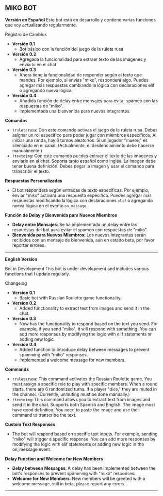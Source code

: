 ## MIKO BOT 
**Versión en Español**
Este bot está en desarrollo y contiene varias funciones que voy actualizando regularmente.

Registro de Cambios
- **Versión 0.1**
  - Bot básico con la función del juego de la ruleta rusa.
- **Versión 0.2**
  - Agregada la funcionalidad para extraer texto de las imágenes y enviarlo en el chat.
- **Versión 0.3**
  - Ahora tiene la funcionalidad de responder según el texto que mandes. Por ejemplo, si envías "miko", responderá algo. Puedes agregar más respuestas cambiando la lógica con declaraciones elif o agregando nueva lógica.
- **Versión 0.4**
  - Añadida función de delay entre mensajes para evitar spameo con las respuestas de "miko".
  - Implementada una bienvenida para nuevos integrantes.

**Comandos**
- `!ruletarusa`: Con este comando activas el juego de la ruleta rusa. Debes asignar un rol específico para poder jugar con miembros específicos. Al iniciar una ronda, hay 6 turnos aleatorios. Si un jugador "muere," es silenciado en el canal. (Actualmente, el desilenciamiento debe hacerse manualmente.)
- `!textoimg`: Con este comando puedes extraer el texto de las imágenes y enviarlo en el chat. Soporta tanto español como inglés. La imagen debe tener buena definición. Debes pegar la imagen y usar el comando para transcribir el texto.

**Respuestas Personalizadas**
- El bot responderá según entradas de texto específicas. Por ejemplo, enviar "miko" activará una respuesta específica. Puedes agregar más respuestas modificando la lógica con declaraciones `elif` o agregando nueva lógica en el evento `on_message`.

**Función de Delay y Bienvenida para Nuevos Miembros**
- **Delay entre Mensajes**: Se ha implementado un delay entre las respuestas del bot para evitar el spameo con respuestas de "miko".
- **Bienvenida para Nuevos Miembros**: Los nuevos integrantes serán recibidos con un mensaje de bienvenida, aún en estado beta, por favor reportar errores.

---

**English Version**

Bot in Development
This bot is under development and includes various functions that I update regularly.

Changelog
- **Version 0.1**
  - Basic bot with Russian Roulette game functionality.
- **Version 0.2**
  - Added functionality to extract text from images and send it in the chat.
- **Version 0.3**
  - Now has the functionality to respond based on the text you send. For example, if you send "miko", it will respond with something. You can add more responses by modifying the logic with elif statements or adding new logic.
- **Version 0.4**
  - Added function to introduce delay between messages to prevent spamming with "miko" responses.
  - Implemented a welcome message for new members.

**Commands**
- `!ruletarusa`: This command activates the Russian Roulette game. You must assign a specific role to play with specific members. When a round starts, there are 6 randomized turns. If a player "dies," they are muted in the channel. (Currently, unmuting must be done manually.)
- `!textoimg`: This command allows you to extract text from images and send it in the chat. Supports both Spanish and English. The image must have good definition. You need to paste the image and use the command to transcribe the text.

**Custom Text Responses**
- The bot will respond based on specific text inputs. For example, sending "miko" will trigger a specific response. You can add more responses by modifying the logic with elif statements or adding new logic in the on_message event.

**Delay Function and Welcome for New Members**
- **Delay between Messages**: A delay has been implemented between the bot's responses to prevent spamming with "miko" responses.
- **Welcome for New Members**: New members will be greeted with a welcome message, still in beta, please report any errors.

---
